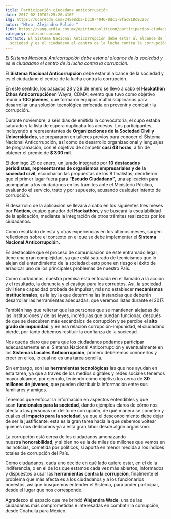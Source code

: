 ```yaml
---
title: Participación ciudadana anticorrupción
date: 2017-02-10T02:25:26.416Z
img: https://ucarecdn.com/245e8cb2-bc18-4046-8dc1-8fac818c8326/
autor: "Mtro. Alejandro Pulido "
link: https://vanguardia.com.mx/opinion/politicon/participacion-ciudadana-anticorrupcion-KBVG3285483
category: anticorrupcion
extracto: El Sistema Nacional Anticorrupción debe estar al alcance de la
  sociedad y es el ciudadano el centro de la lucha contra la corrupción.
---
```

*El Sistema Nacional Anticorrupción debe estar al alcance de la sociedad y es el ciudadano el centro de la lucha contra la corrupción.*

El **Sistema Nacional Anticorrupción** debe estar al alcance de la sociedad y es el ciudadano el centro de la lucha contra la corrupción.

En este sentido, los pasados 28 y 29 de enero se llevó a cabo el **Hackathón Ethos Anticorrupción**en Wayra, CDMX; evento que tuvo como objetivo reunir a **100 jóvene**s, que formaron equipos multidisciplinarios para desarrollar una solución tecnológica enfocada en prevenir y combatir la corrupción.

Durante noviembre, a seis días de emitida la convocatoria, el cupo estaba saturado y la lista de espera duplicaba los accesos. Los participantes, incluyendo a representantes de **Organizaciones de la Sociedad Civil y Universidades**, se prepararon en talleres previos para conocer el Sistema Nacional Anticorrupción, así como de desarrollo organizacional y lenguajes de programación, con el objetivo de competir **casi 48 horas**, a fin de obtener el premio de **$ 300 mil**.

El domingo 29 de enero, un jurado integrado por **10 destacados periodistas, representantes de organismos empresariales y de la sociedad civil**, escucharon las propuestas de los 8 finalistas; decidieron que el primer lugar fuera para **“Escudo Ciudadano”**, una aplicación para acompañar a los ciudadanos en los trámites ante el Ministerio Público, evaluando el servicio, trato y por supuesto, acusando cualquier intento de corrupción.

El desarrollo de la aplicación se llevará a cabo en los siguientes tres meses por **Fáctico**, equipo ganador del **Hackathón**, y se buscará la escalabilidad de la aplicación, mediante la integración de otros trámites realizados por los ciudadanos.

Como resultado de esta y otras experiencias en los últimos meses, surgen reflexiones sobre el contexto en el que se debe implementar el **Sistema Nacional Anticorrupción.**

Es destacable que el proceso de comunicación de este entramado legal, tiene una gran complejidad, ya que está saturado de tecnicismos que lo alejan del entendimiento de la sociedad; esto pone en riesgo el éxito de erradicar uno de los principales problemas de nuestro País.

Como ciudadanos, nuestra premisa está enfocada en el llamado a la acción y el resultado, la denuncia y el castigo para los corruptos. Así, la sociedad civil tiene capacidad probada de impulsar, más no establecer **mecanismos institucionale**s; es la ley la que determina las instancias que deberán desarrollar las herramientas adecuadas, que veremos listas durante el 2017.

También hay que reiterar que las personas que se mantienen alejadas de las instituciones y de las leyes, incrédulas que puedan funcionar, después de que se descubren más escándalos de corrupción y se percibe el **alto grado de impunidad**, y en esa relación corrupción-impunidad, el ciudadano pierde, por tanto debemos restituir la confianza de la sociedad.

Nos queda claro que para que los ciudadanos podamos participar adecuadamente en el Sistema Nacional Anticorrupción y eventualmente en los **Sistemas Locales Anticorrupción**, primero deberemos conocerlos y creer en ellos, lo cual no es una tarea sencilla.

Sin embargo, son las **herramientas tecnológicas** las que nos ayudan en esta tarea, ya que a través de los medios digitales y redes sociales tenemos mayor alcance, por ejemplo, teniendo como objetivo los cerca de **30 millones de jóvenes**, que pueden distribuir la información entre sus familiares y amigos.

Tenemos que enfocar la información en aspectos entendibles y que sean **funcionales para la sociedad**, dando ejemplos claros de cómo nos afecta a las personas un delito de corrupción, de qué manera se cometen y cuál es el **impacto para la sociedad**, ya que el desconocimiento debe dejar de ser la justificante; esta es la gran tarea hacia la que debemos voltear quienes nos dedicamos ya a esta gran labor desde algún organismo.

La corrupción está cerca de los ciudadanos amenazando nuestra **honorabilidad**, y si bien no es la de miles de millones que vemos en las noticias, cometida por políticos, sí aporta en menor medida a los índices totales de corrupción del País.

Como ciudadanos, cada uno decide en qué lado quiere estar, en el de la indiferencia, o en el de los que estamos cada vez más abiertos, informados y dispuestos a usar las **herramientas contra la corrupción**, finalmente el problema que más afecta es a los ciudadanos y a los funcionarios honestos, así que busquemos entender el Sistema, para poder participar, desde el lugar que nos corresponde.

Agradezco el espacio que me brindó **Alejandra Wade**, una de las ciudadanas más comprometidas e interesadas en combatir la corrupción, desde Coahuila para México.